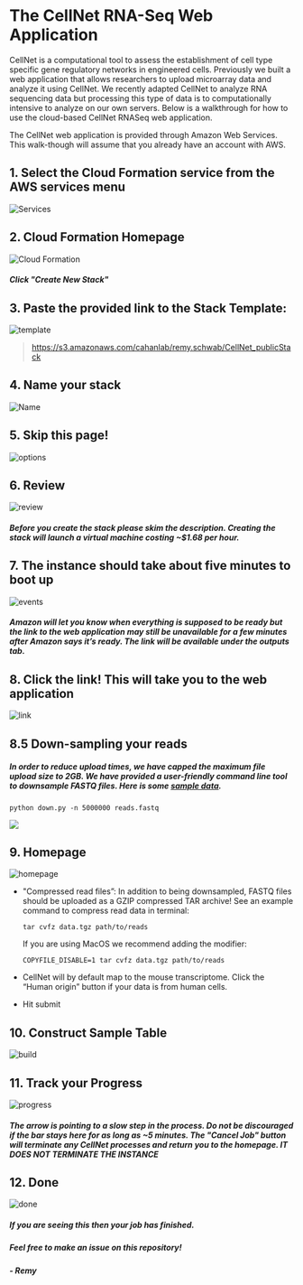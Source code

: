 # The CellNet RNA-Seq Web Application

CellNet is a computational tool to assess the establishment of cell type specific gene regulatory networks in engineered cells. Previously we built a web application that allows researchers to upload microarray data and analyze it using CellNet. We recently adapted CellNet to analyze RNA sequencing data but processing this type of data is to computationally intensive to analyze on our own servers. Below is a walkthrough for how to use the cloud-based CellNet RNASeq web application.

The CellNet web application is provided through Amazon Web Services. This walk-though will assume that you already have an account with AWS.

## 1. Select the Cloud Formation service from the AWS services menu

![Services](images/services.png)

## 2. Cloud Formation Homepage

![Cloud Formation](images/cloudFormation.png)

##### Click "Create New Stack"

## 3. Paste the provided link to the Stack Template:

![template](images/templateSelect.png)

>https://s3.amazonaws.com/cahanlab/remy.schwab/CellNet_publicStack

## 4. Name your stack

![Name](images/details.png)

## 5. Skip this page!

![options](images/options.png)

## 6. Review

![review](images/review.png)

##### Before you create the stack please skim the description. Creating the stack will launch a virtual machine costing ~$1.68 per hour.

## 7. The instance should take about five minutes to boot up

![events](images/events.png)

##### Amazon will let you know when everything is supposed to be ready but the link to the web application may still be unavailable for a few minutes after Amazon says it’s ready. The link will be available under the outputs tab.

## 8. Click the link! This will take you to the web application

![link](images/url.png)

## 8.5 Down-sampling your reads

##### In order to reduce upload times, we have capped the maximum file upload size to 2GB. We have provided a user-friendly command line tool to downsample FASTQ files. Here is some [sample data](https://s3.amazonaws.com/cahanlab/remy.schwab/app_data).

```shell
python down.py -n 5000000 reads.fastq
```

![](images/down.png)

## 9. Homepage
![homepage](images/home.png)
* "Compressed read files”: In addition to being downsampled, FASTQ files should be uploaded as a GZIP compressed TAR archive! See an example command to compress read data in terminal:
    ```shell
    tar cvfz data.tgz path/to/reads
    ```

    If you are using MacOS we recommend adding the modifier:
    ```shell
    COPYFILE_DISABLE=1 tar cvfz data.tgz path/to/reads
    ```
    
* CellNet will by default map to the mouse transcriptome. Click the “Human origin” button if your data is from human cells. 
* Hit submit

## 10. Construct Sample Table

![build](images/build.png)

## 11. Track your Progress

![progress](images/progress.png)

##### The arrow is pointing to a slow step in the process. Do not be discouraged if the bar stays here for as long as ~5 minutes. The "Cancel Job" button will terminate any CellNet processes and return you to the homepage. ***IT DOES NOT TERMINATE THE INSTANCE***

## 12. Done

![done](images/done.png)

##### If you are seeing this then your job has finished.

##### Feel free to make an issue on this repository!

##### - Remy

